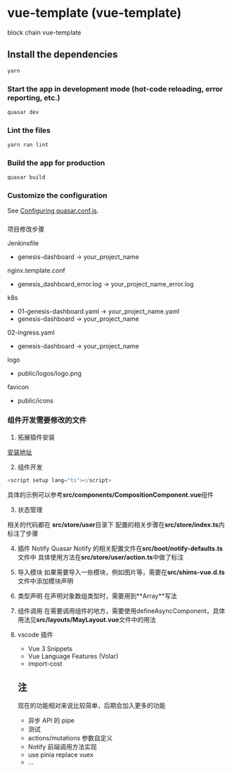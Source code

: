 # vue-template (vue-template)

block chain vue-template

## Install the dependencies

```bash
yarn
```

### Start the app in development mode (hot-code reloading, error reporting, etc.)

```bash
quasar dev
```

### Lint the files

```bash
yarn run lint
```

### Build the app for production

```bash
quasar build
```

### Customize the configuration

See [Configuring quasar.conf.js](https://quasar.dev/quasar-cli/quasar-conf-js).

###

项目修改步骤

Jenkinsfile

+ genesis-dashboard -> your_project_name

nginx.template.conf

+ genesis_dashboard_error.log -> your_project_name_error.log

k8s

+ 01-genesis-dashboard.yaml -> your_project_name.yaml
+ genesis-dashboard -> your_project_name

02-ingress.yaml

+ genesis-dashboard -> your_project_name

logo

+ public/logos/logo.png

favicon

+ public/icons

### 组件开发需要修改的文件

1. 拓展插件安装

[安装地址](https://devtools.vuejs.org/guide/installation.html)

2. 组件开发

```ts
<script setup lang="ts"></script>
```

具体的示例可以参考**src/components/CompositionComponent.vue**组件

3. 状态管理

相关的代码都在 **src/store/user**目录下
配置的相关步骤在**src/store/index.ts**内标注了步骤

4. 插件 Notify
Quasar Notify 的相关配置文件在**src/boot/notify-defaults.ts**文件中
具体使用方法在**src/store/user/action.ts**中做了标注

5. 导入模块
如果需要导入一些模块，例如图片等，需要在**src/shims-vue.d.ts**文件中添加模块声明

6. 类型声明
在声明对象数组类型时，需要用到**Array<Object>**写法

7. 组件调用
在需要调用组件的地方，需要使用defineAsyncComponent，具体用法见**src/layouts/MayLayout.vue**文件中的用法

8. vscode 插件
   + Vue 3 Snippets
   + Vue Language Features (Volar)
   + import-cost

## 注

现在的功能相对来说比较简单，后期会加入更多的功能

+ 异步 API 的 pipe
+ 测试
+ actions/mutations 参数自定义
+ Notify 前端调用方法实现
+ use pinia replace vuex
+ ...
